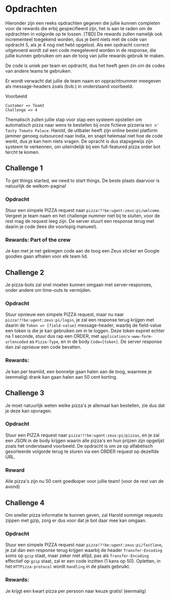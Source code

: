 # Opdrachten

Hieronder zijn een reeks opdrachten gegeven die jullie kunnen completen voor de rewards die erbij gespecifieerd zijn, het is aan te raden om de opdrachten in volgorde op te lossen. [TBD] De rewards zullen namelijk ook incrementeel toegekend worden, dus je bent niets met de code van opdracht 5, als je 4 nog niet hebt opgelost.
Als een opdracht correct uitgevoerd wordt zal een code meegeleverd worden in de response, die jullie kunnen gebruiken om aan de toog van jullie rewards gebruik te maken.

De code is uniek per team en opdracht, dus het heeft geen zin om de codes van andere teams te gebruiken.

Er wordt verwacht dat jullie de team naam en opprachtnummer meegeven als message-headers zoals (bvb.) in onderstaand voorbeeld.

Voorbeeld
```
Customer => Team3
Challenge => 4
```
Thematisch zullen jullie stap voor stap een systeem opstellen om automatisch pizza naar wens te bestellen bij onze fictieve pizzeria `Hot n' Tasty Tomato Palace`. Harold, de uitbater heeft zijn online bestel platform jammer genoeg outsourced naar India, en snapt helemaal niet hoe de code werkt, dus je kan hem niets vragen. De opracht is dus stapsgewijs zijn systeem te verkennen, om uiteindelijk bij een full-featured pizza order bot tercht te komen.

## Challenge 1
To get things started, we need to start things. De beste plaats daarvoor is natuurlijk de welkom-pagina!

### Opdracht
Stuur een simpele PIZZA request naar `pizza!?!be:ugent:zeus:pi/welcome`. Vergeet je team naam en het challenge nummer niet bij te sluiten, voor de rest mag de request leeg zijn. De server stuurt een response terug met daarin je code (lees die voorlopig manueel).

### Rewards: Part of the crew
Je kan met je net gekregen code aan de toog een Zeus sticker en Google goodies gaan afhalen voor elk team lid.

## Challenge 2
Je pizza-bots zal snel moeten kunnen omgaan met server-responses, onder andere om time-outs te vermijden.

### Opdracht
Stuur opnieuw een simpele PIZZA request, maar nu naar `pizza!?!be:ugent:zeus:pi/login`, je zal een response terug krijgen met daarin de `Token => [field-value]` message-header, waarbij de field-value een token is die je kan gebruiken om in te loggen. Deze token expiret echter na 1 seconde, stuur dus rap een ORDER, met `application/x-www-form-urlencoded` as `Pizza-Type`, en in de body `Code=[token]`. De server response dan zal opnieuw een code bevatten.

### Rewards: 
Je kan per teamlid, een bonnetje gaan halen aan de toog, waarmee je (eenmalig) drank kan gaan halen aan 50 cent korting.

## Challenge 3
Je moet natuurlijk weten welke pizza's je allemaal kan bestellen, zie dus dat je deze kan opvragen.

### Opdracht
Stuur een PIZZA request naar `pizza!?!be:ugent:zeus:pi/pizzas`, en je zal een JSON in de body krijgen waarin alle pizza's en hun prijzen zijn opgelijst zoals het onderstaand voorbeeld. De opdracht is om ze op alfabetisch gesorteerde volgorde terug te sturen via een ORDER request op dezelfde URL. 

### Reward
Alle pizza's zijn nu 50 cent goedkoper voor jullie team! (voor de rest van de avond)

## Challenge 4
Om sneller pizza informatie te kunnen geven, zal Harold sommige requests zippen met gzip, zorg er dus voor dat je bot daar mee kan omgaan.

### Opdracht
Stuur een simpele PIZZA request naar `pizza!?!be:ugent:zeus:pi/fastlane`, je zal dan een response terug krijgen waarbij de header `Transfer-Encoding` soms op `gzip` staat, maar zeker niet altijd, pas als `Transfer-Encoding` effectief op `gzip` staat, zal er een code inzitten (1 kans op 50).
Opletten, in het `HTTPizza-protocol` wordt `Handling` in de plaats gebruikt.

### Rewards:
Je krijgt een kwart pizza per persoon naar keuze gratis! (eenmalig)
